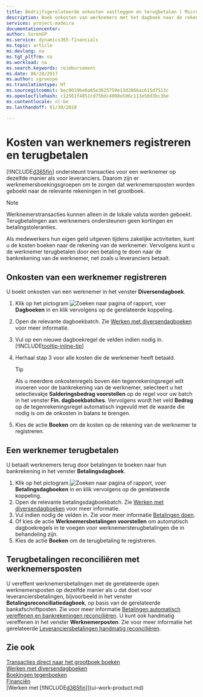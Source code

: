 ```yaml
---
title: Bedrijfsgerelateerde onkosten vastleggen en terugbetalen | Microsoft Docs
description: Boek onkosten van werknemers met het dagboek naar de rekening van de werknemer en boek later een betaling naar de bankrekening van de werknemer om bedrijfgerelateerde onkosten terug te betalen.
services: project-madeira
documentationcenter: 
author: SorenGP
ms.service: dynamics365-financials
ms.topic: article
ms.devlang: na
ms.tgt_pltfrm: na
ms.workload: na
ms.search.keywords: reimbursement
ms.date: 06/28/2017
ms.author: sgroespe
ms.translationtype: HT
ms.sourcegitcommit: bec0619be0a65e3625759e13d2866ac615d7513c
ms.openlocfilehash: c12561f4851cd75bdc4098e506c113e50d3bc3be
ms.contentlocale: nl-be
ms.lasthandoff: 01/30/2018

---
```

# <a name="record-and-reimburse-employees-expenses"></a>Kosten van werknemers registreren en terugbetalen
[!INCLUDE[d365fin](includes/d365fin_md.md)]  ondersteunt transacties voor een werknemer op dezelfde manier als voor leveranciers. Daarom zijn er werknemersboekingsgroepen om te zorgen dat werknemersposten worden geboekt naar de relevante rekeningen in het grootboek.

> [!NOTE]  
> Werknemerstransacties kunnen alleen in de lokale valuta worden geboekt. Terugbetalingen aan werknemers ondersteunen geen kortingen en betalingstoleranties.

Als medewerkers hun eigen geld uitgeven tijdens zakelijke activiteiten, kunt u de kosten boeken naar de rekening van de werknemer. Vervolgens kunt u de werknemer terugbetalen door een betaling te doen naar de bankrekening van de werknemer, net zoals u leveranciers betaalt.

## <a name="to-record-an-employees-expense"></a>Onkosten van een werknemer registreren
U boekt onkosten van een werknemer in het venster **Diversendagboek**.
1. Klik op het pictogram ![Zoeken naar pagina of rapport](media/ui-search/search_small.png "pictogram Zoeken naar pagina of rapport"), voer **Dagboeken** in en klik vervolgens op de gerelateerde koppeling.
2. Open de relevante dagboekbatch. Zie [Werken met diversendagboeken](ui-work-general-journals.md) voor meer informatie.
3. Vul op een nieuwe dagboekregel de velden indien nodig in. [!INCLUDE[tooltip-inline-tip](includes/tooltip-inline-tip_md.md)]    
4. Herhaal stap 3 voor alle kosten die de werknemer heeft betaald.

    > [!TIP]  
    > Als u meerdere onkostenregels boven één tegenrekeningsregel wilt invoeren voor de bankrekening van de werknemer, selecteert u het selectievakje **Salderingsbedrag voorstellen** op de regel voor uw batch in het venster **Fin. dagboekbatches**. Vervolgens wordt het veld **Bedrag** op de tegenrekeningsregel automatisch ingevuld met de waarde die nodig is om de onkosten in balans te brengen.
5. Kies de actie **Boeken** om de kosten op de rekening van de werknemer te registreren.

## <a name="to-reimburse-an-employee"></a>Een werknemer terugbetalen
U betaalt werknemers terug door betalingen te boeken naar hun bankrekening in het venster **Betalingsdagboek**.
1. Klik op het pictogram ![Zoeken naar pagina of rapport](media/ui-search/search_small.png "pictogram Zoeken naar pagina of rapport"), voer **Betalingsdagboeken** in en klik vervolgens op de gerelateerde koppeling.
2. Open de relevante betalingsdagboekbatch. Zie [Werken met diversendagboeken](ui-work-general-journals.md) voor meer informatie.
3. Vul indien nodig de velden in. Zie voor meer informatie [Betalingen doen](payables-make-payments.md).
4. Of kies de actie **Werknemersbetalingen voorstellen** om automatisch dagboekregels in te voegen voor werknemersterugbetalingen die in behandeling zijn.
5. Kies de actie **Boeken** om de terugbetaling te registreren.  

## <a name="to-reconcile-reimbursements-with-employee-ledger-entries"></a>Terugbetalingen reconciliëren met werknemersposten
U vereffent werknemersbetalingen met de gerelateerde open werknemersposten op dezelfde manier als u dat doet voor leveranciersbetalingen, bijvoorbeeld in het venster **Betalingsreconciliatiedagboek**, op basis van de gerelateerde bankafschriftposten. Zie voor meer informatie [Betalingen automatisch vereffenen en bankrekeningen reconciliëren](receivables-apply-payments-auto-reconcile-bank-accounts.md). U kunt ook handmatig vereffenen in het venster **Werknemerposten**. Zie voor meer informatie het gerelateerde [Leveranciersbetalingen handmatig reconciliëren](payables-how-apply-purchase-transactions-manually.md).  

## <a name="see-also"></a>Zie ook
[Transacties direct naar het grootboek boeken](finance-how-post-transactions-directly.md)  
[Werken met diversendagboeken](ui-work-general-journals.md)  
[Boekingen tegenboeken](finance-how-reverse-journal-posting.md)  
[Financiën](finance.md)  
[Werken met [!INCLUDE[d365fin](includes/d365fin_md.md)]](ui-work-product.md)  

